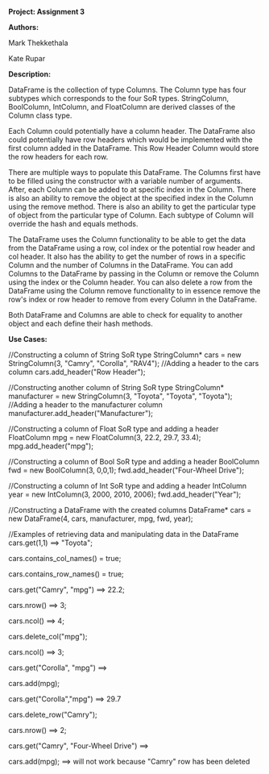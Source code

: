 **Project: Assignment 3**

**Authors:** 

Mark Thekkethala 

Kate Rupar

**Description:**

DataFrame is the collection of type Columns.
The Column type has four subtypes which corresponds
to the four SoR types. StringColumn, BoolColumn,
IntColumn, and FloatColumn are derived classes 
of the Column class type. 

Each Column could potentially have a column header. 
The DataFrame also could potentially have row headers which
would be implemented with the first column added in the DataFrame.
This Row Header Column would store the row headers for each row.

There are multiple ways to populate this DataFrame. The Columns first
have to be filled using the constructor with a variable number of arguments.
After, each Column can be added to at specific index in the Column. There is 
also an ability to remove the object at the specified index in the Column using
the remove method. There is also an ability to get the particular type of object
from the particular type of Column. Each subtype of Column
will override the hash and equals methods.

The DataFrame uses the Column functionality to be able to
get the data from the DataFrame using a row, col index or the 
potential row header and col header. It also has the ability
to get the number of rows in a specific Column and the number of 
Columns in the DataFrame. You can add Columns to the DataFrame by 
passing in the Column or remove the Column using the index or the 
Column header. You can also delete a row from the DataFrame using the 
Column remove functionality to in essence remove the row's index or row
header to remove from every Column in the DataFrame.

Both DataFrame and Columns are able to check for equality to another object
and each define their hash methods.

**Use Cases:**

//Constructing a column of String SoR type
StringColumn* cars = new StringColumn(3, "Camry", "Corolla", "RAV4");
//Adding a header to the cars column
cars.add_header("Row Header");

//Constructing another column of String SoR type
StringColumn* manufacturer = new StringColumn(3, "Toyota", "Toyota", "Toyota");
//Adding a header to the manufacturer column
manufacturer.add_header("Manufacturer");

//Constructing a column of Float SoR type and adding a header
FloatColumn mpg = new FloatColumn(3, 22.2, 29.7, 33.4);
mpg.add_header("mpg");

//Constructing a column of Bool SoR type and adding a header
BoolColumn fwd = new BoolColumn(3, 0,0,1);
fwd.add_header("Four-Wheel Drive");

//Constructing a column of Int SoR type and adding a header
IntColumn year = new IntColumn(3, 2000, 2010, 2006);
fwd.add_header("Year");

//Constructing a DataFrame with the created columns
DataFrame* cars = new DataFrame(4, cars, manufacturer, mpg, fwd, year);

//Examples of retrieving data and manipulating data in the DataFrame 
cars.get(1,1) ==> "Toyota";

cars.contains_col_names() = true;

cars.contains_row_names() = true;

cars.get("Camry", "mpg") ==> 22.2;

cars.nrow() ==> 3;

cars.ncol() ==> 4;

cars.delete_col("mpg");

cars.ncol() ==> 3;

cars.get("Corolla", "mpg") ==>

cars.add(mpg);

cars.get("Corolla","mpg") ==> 29.7

cars.delete_row("Camry");

cars.nrow() ==> 2;

cars.get("Camry", "Four-Wheel Drive") ==> 

cars.add(mpg); ==> will not work because "Camry" row has been deleted

